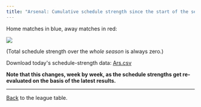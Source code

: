 ```yaml
---
title: "Arsenal: Cumulative schedule strength since the start of the season"
---
```


Home matches in blue, away matches in red:


![](/assets/leagues/england-premier-league/2017/schedule-strengths/Ars.png)

(Total schedule strength over the *whole season* is always zero.)


Download today's schedule-strength data: [Ars.csv](/assets/leagues/england-premier-league/2017/schedule-strengths/Ars.csv)

**Note that this changes, week by week, as the schedule strengths get re-evaluated on the
basis of the latest results.**

-----

[Back](/leagues/england-premier-league) to the league table.


